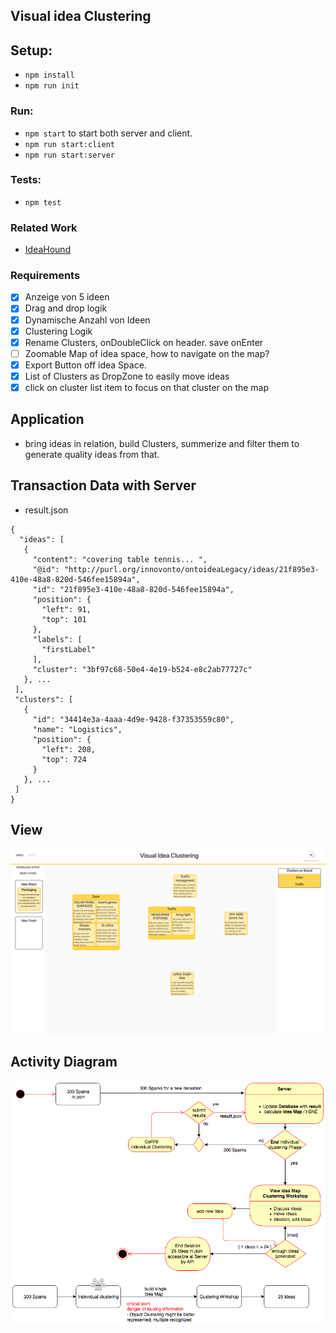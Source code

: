 ## Visual idea Clustering

## Setup:

- `npm install`
- `npm run init`

### Run:

- `npm start` to start both server and client.
- `npm run start:client`
- `npm run start:server`

### Tests:

- `npm test`

### Related Work

- [IdeaHound](http://www.eecs.harvard.edu/~kgajos/papers/2016/siangliulue16ideahound-uist.shtml)

### Requirements

- [x] Anzeige von 5 ideen
- [x] Drag and drop logik
- [x] Dynamische Anzahl von Ideen
- [x] Clustering Logik
- [x] Rename Clusters, onDoubleClick on header. save onEnter
- [ ] Zoomable Map of idea space, how to navigate on the map?
- [x] Export Button off idea Space.
- [x] List of Clusters as DropZone to easily move ideas
- [x] click on cluster list item to focus on that cluster on the map

## Application

- bring ideas in relation, build Clusters, summerize and filter them to generate quality ideas from that.

## Transaction Data with Server

- result.json

```
{
  "ideas": [
   {
     "content": "covering table tennis... ",
     "@id": "http://purl.org/innovonto/ontoideaLegacy/ideas/21f895e3-410e-48a8-820d-546fee15894a",
     "id": "21f895e3-410e-48a8-820d-546fee15894a",
     "position": {
       "left": 91,
       "top": 101
     },
     "labels": [
       "firstLabel"
     ],
     "cluster": "3bf97c68-50e4-4e19-b524-e8c2ab77727c"
   }, ...
 ],
 "clusters": [
   {
     "id": "34414e3a-4aaa-4d9e-9428-f37353559c80",
     "name": "Logistics",
     "position": {
       "left": 208,
       "top": 724
     }
   }, ...
 ]
}
```

## View

![Example](/public/ScreenshotVisualIdeaClustering.png)

## Activity Diagram

![Diagram](/public/ActivityDiagramClustering.png)

```

```
